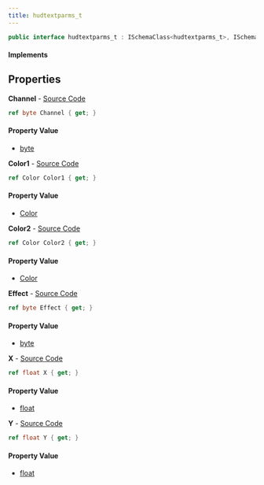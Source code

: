 ```yaml
---
title: hudtextparms_t
---
```


```csharp
public interface hudtextparms_t : ISchemaClass<hudtextparms_t>, ISchemaField, ISchemaClass, INativeHandle
```

#### Implements

## Properties

**Channel** - [Source Code](https://github.com/swiftly-solution/swiftlys2/blob/main/managed/src/SwiftlyS2.Generated/Schemas/Interfaces/hudtextparms_t.cs#L22)

```csharp
ref byte Channel { get; }
```

#### Property Value

- [byte](https://learn.microsoft.com/dotnet/api/system.byte)

**Color1** - [Source Code](https://github.com/swiftly-solution/swiftlys2/blob/main/managed/src/SwiftlyS2.Generated/Schemas/Interfaces/hudtextparms_t.cs#L16)

```csharp
ref Color Color1 { get; }
```

#### Property Value

- [Color](/docs/api/shared/natives/color)

**Color2** - [Source Code](https://github.com/swiftly-solution/swiftlys2/blob/main/managed/src/SwiftlyS2.Generated/Schemas/Interfaces/hudtextparms_t.cs#L18)

```csharp
ref Color Color2 { get; }
```

#### Property Value

- [Color](/docs/api/shared/natives/color)

**Effect** - [Source Code](https://github.com/swiftly-solution/swiftlys2/blob/main/managed/src/SwiftlyS2.Generated/Schemas/Interfaces/hudtextparms_t.cs#L20)

```csharp
ref byte Effect { get; }
```

#### Property Value

- [byte](https://learn.microsoft.com/dotnet/api/system.byte)

**X** - [Source Code](https://github.com/swiftly-solution/swiftlys2/blob/main/managed/src/SwiftlyS2.Generated/Schemas/Interfaces/hudtextparms_t.cs#L24)

```csharp
ref float X { get; }
```

#### Property Value

- [float](https://learn.microsoft.com/dotnet/api/system.single)

**Y** - [Source Code](https://github.com/swiftly-solution/swiftlys2/blob/main/managed/src/SwiftlyS2.Generated/Schemas/Interfaces/hudtextparms_t.cs#L26)

```csharp
ref float Y { get; }
```

#### Property Value

- [float](https://learn.microsoft.com/dotnet/api/system.single)

